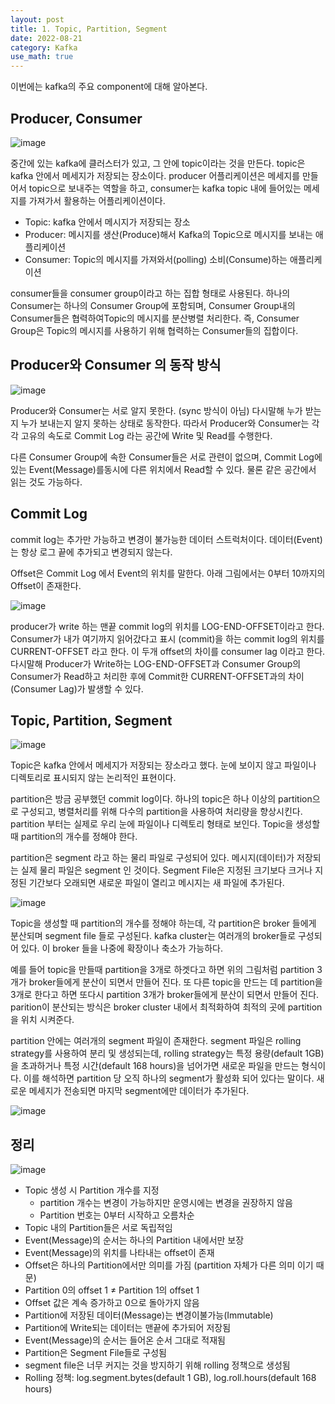 ```yaml
---
layout: post
title: 1. Topic, Partition, Segment
date: 2022-08-21
category: Kafka
use_math: true
---
```


이번에는 kafka의 주요 component에 대해 알아본다.


## Producer, Consumer

![image](https://user-images.githubusercontent.com/61526722/186678951-90b83891-998a-45be-adf3-57a826465891.png)

중간에 있는 kafka에 클러스터가 있고, 그 안에 topic이라는 것을 만든다. topic은 kafka 안에서 메세지가 저장되는 장소이다. producer 어플리케이션은 메세지를 만들어서 topic으로 보내주는 역할을 하고, consumer는 kafka topic 내에 들어있는 메세지를 가져가서 활용하는 어플리케이션이다. 

- Topic: kafka 안에서 메시지가 저장되는 장소
- Producer: 메시지를 생산(Produce)해서 Kafka의 Topic으로 메시지를 보내는 애플리케이션
- Consumer: Topic의 메시지를 가져와서(polling) 소비(Consume)하는 애플리케이션

consumer들을 consumer group이라고 하는 집합 형태로 사용된다. 하나의 Consumer는 하나의 Consumer Group에 포함되며, Consumer Group내의 Consumer들은 협력하여Topic의 메시지를 분산병렬 처리한다. 즉, Consumer Group은 Topic의 메시지를 사용하기 위해 협력하는 Consumer들의 집합이다. 

## Producer와 Consumer 의 동작 방식

![image](https://user-images.githubusercontent.com/61526722/186681561-37e03277-be46-49fe-860c-07b2e03d83d0.png)

Producer와 Consumer는 서로 알지 못한다. (sync 방식이 아님) 다시말해 누가 받는지 누가 보내는지 알지 못하는 상태로 동작한다. 따라서 Producer와 Consumer는 각각 고유의 속도로 Commit Log 라는 공간에 Write 및 Read를 수행한다. 

다른 Consumer Group에 속한 Consumer들은 서로 관련이 없으며, Commit Log에 있는 Event(Message)를동시에 다른 위치에서 Read할 수 있다. 물론 같은 공간에서 읽는 것도 가능하다. 

## Commit Log

commit log는 추가만 가능하고 변경이 불가능한 데이터 스트럭처이다. 데이터(Event)는 항상 로그 끝에 추가되고 변경되지 않는다. 

Offset은 Commit Log 에서 Event의 위치를 말한다. 아래 그림에서는 0부터 10까지의 Offset이 존재한다. 

![image](https://user-images.githubusercontent.com/61526722/186682463-bfa76712-910d-4141-8896-8e999ff13f1f.png)

producer가 write 하는 맨끝 commit log의 위치를 LOG-END-OFFSET이라고 한다. Consumer가 내가 여기까지 읽어갔다고 표시 (commit)을 하는 commit log의 위치를 CURRENT-OFFSET 라고 한다. 이 두개 offset의 차이를 consumer lag 이라고 한다. 다시말해 Producer가 Write하는 LOG-END-OFFSET과 Consumer Group의 Consumer가 Read하고 처리한 후에 Commit한 CURRENT-OFFSET과의 차이(Consumer Lag)가 발생할 수 있다.

## Topic, Partition, Segment

![image](https://user-images.githubusercontent.com/61526722/186684922-c672c4f2-e066-4689-92a4-0cc386237ffc.png)

Topic은 kafka 안에서 메세지가 저장되는 장소라고 했다. 눈에 보이지 않고 파일이나 디렉토리로 표시되지 않는 논리적인 표현이다. 

partition은 방금 공부했던 commit log이다. 하나의 topic은 하나 이상의 partition으로 구성되고, 병렬처리를 위해 다수의 partition을 사용하여 처리량을 향상시킨다. partition 부터는 실제로 우리 눈에 파일이나 디렉토리 형태로 보인다. Topic을 생성할 때 partition의 개수를 정해야 한다. 


partition은 segment 라고 하는 물리 파일로 구성되어 있다. 메시지(데이터)가 저장되는 실제 물리 파일은 segment 인 것이다. Segment File은 지정된 크기보다 크거나 지정된 기간보다 오래되면 새로운 파일이 열리고 메시지는 새 파일에 추가된다.  


![image](https://user-images.githubusercontent.com/61526722/186686112-c1d2a37d-db20-41f9-814e-35358229bd29.png)


Topic을 생성할 때 partition의 개수를 정해야 하는데, 각 partition은 broker 들에게 분산되며 segment file 들로 구성된다. kafka cluster는 여러개의 broker들로 구성되어 있다. 이 broker 들을 나중에 확장이나 축소가 가능하다. 

예를 들어 topic을 만들때 partition을 3개로 하겟다고 하면 위의 그림처럼 partition 3개가 broker들에게 분산이 되면서 만들어 진다. 또 다른 topic을 만드는 데 partition을 3개로 한다고 하면 또다시 partition 3개가 broker들에게 분산이 되면서 만들어 진다. parition이 분산되는 방식은 broker cluster 내에서 최적화하여 최적의 곳에 partition을 위치 시켜준다. 

partition 안에는 여러개의 segment 파일이 존재한다. segment 파일은 rolling strategy를 사용하여 분리 및 생성되는데, rolling strategy는 특정 용량(default 1GB)을 초과하거나 특정 시간(default 168 hours)을 넘어가면 새로운 파일을 만드는 형식이다. 이를 해석하면 partition 당 오직 하나의 segment가 활성화 되어 있다는 말이다. 새로운 메세지가 전송되면 마지막 segment에만 데이터가 추가된다. 

![image](https://user-images.githubusercontent.com/61526722/186687483-6f2d1278-99d3-4048-a9d7-82f5888bb10b.png)


## 정리

![image](https://user-images.githubusercontent.com/61526722/186688967-f19c2924-d450-488e-afe1-45eaddfd2d39.png)


- Topic 생성 시 Partition 개수를 지정
  - partition 개수는 변경이 가능하지만 운영시에는 변경을 권장하지 않음
  -  Partition 번호는 0부터 시작하고 오름차순
-  Topic 내의 Partition들은 서로 독립적임
  -  Event(Message)의 순서는 하나의 Partition 내에서만 보장
-  Event(Message)의 위치를 나타내는 offset이 존재
  -  Offset은 하나의 Partition에서만 의미를 가짐 (partition 자체가 다른 의미 이기 때문)
  - Partition 0의 offset 1 ≠ Partition 1의 offset 1
  -  Offset 값은 계속 증가하고 0으로 돌아가지 않음
-  Partition에 저장된 데이터(Message)는 변경이불가능(Immutable)
-  Partition에 Write되는 데이터는 맨끝에 추가되어 저장됨
  -  Event(Message)의 순서는 들어온 순서 그대로 적재됨 
-  Partition은 Segment File들로 구성됨
  - segment file은 너무 커지는 것을 방지하기 위해 rolling 정책으로 생성됨
  - Rolling 정책: log.segment.bytes(default 1 GB), log.roll.hours(default 168 hours)











